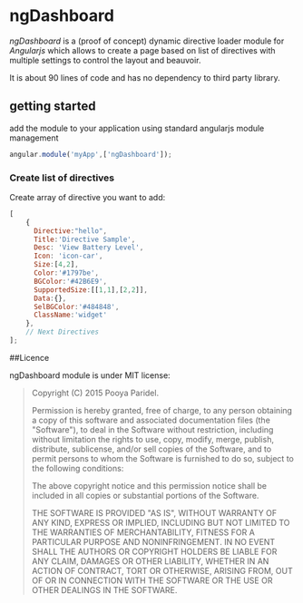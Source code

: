 # ngDashboard

*ngDashboard* is a (proof of concept) dynamic directive loader module for *Angularjs* which allows to create a page based on list of directives with multiple settings to control the layout and beauvoir.

It is about 90 lines of code and has no dependency to third party library.

## getting started

add the module to your application using standard angularjs module management
```javascript
angular.module('myApp',['ngDashboard']);
```
### Create list of directives

Create array of directive you want to add:

```javascript
[
    {
      Directive:"hello",
      Title:'Directive Sample',
      Desc: 'View Battery Level',
      Icon: 'icon-car',
      Size:[4,2],
      Color:'#1797be',
      BGColor:'#42B6E9',
      SupportedSize:[[1,1],[2,2]],
      Data:{},
      SelBGColor:'#484848',
      ClassName:'widget'
    },
    // Next Directives
];

```


##Licence

ngDashboard module is under MIT license:

> Copyright (C) 2015 Pooya Paridel.
>
> Permission is hereby granted, free of charge, to any person
> obtaining a copy of this software and associated documentation files
> (the "Software"), to deal in the Software without restriction,
> including without limitation the rights to use, copy, modify, merge,
> publish, distribute, sublicense, and/or sell copies of the Software,
> and to permit persons to whom the Software is furnished to do so,
> subject to the following conditions:
>
> The above copyright notice and this permission notice shall be
> included in all copies or substantial portions of the Software.
>
> THE SOFTWARE IS PROVIDED "AS IS", WITHOUT WARRANTY OF ANY KIND,
> EXPRESS OR IMPLIED, INCLUDING BUT NOT LIMITED TO THE WARRANTIES OF
> MERCHANTABILITY, FITNESS FOR A PARTICULAR PURPOSE AND
> NONINFRINGEMENT. IN NO EVENT SHALL THE AUTHORS OR COPYRIGHT HOLDERS
> BE LIABLE FOR ANY CLAIM, DAMAGES OR OTHER LIABILITY, WHETHER IN AN
> ACTION OF CONTRACT, TORT OR OTHERWISE, ARISING FROM, OUT OF OR IN
> CONNECTION WITH THE SOFTWARE OR THE USE OR OTHER DEALINGS IN THE
> SOFTWARE.
